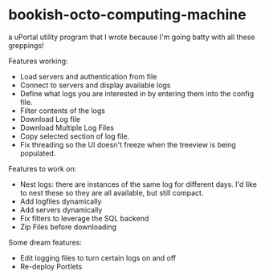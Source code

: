 # bookish-octo-computing-machine
a uPortal utility program that I wrote because I'm going batty with all these greppings!

Features working:
*	Load servers and authentication from file
*	Connect to servers and display available logs
*	Define what logs you are interested in by entering them into the config file.
*	Filter contents of the logs
*	Download Log file
*	Download Multiple Log Files
*	Copy selected section of log file.
*	Fix threading so the UI doesn't freeze when the treeview is being populated.

Features to work on:
*	Nest logs: there are instances of the same log for different days. I'd like to
		nest these so they are all available, but still compact.
*	Add logfiles dynamically
*	Add servers dynamically
*	Fix filters to leverage the SQL backend
*	Zip Files before downloading

Some dream features:
*	Edit logging files to turn certain logs on and off
*	Re-deploy Portlets

